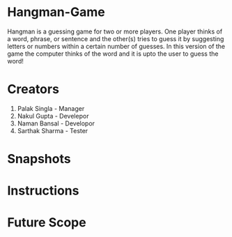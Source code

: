 # Hangman-Game

Hangman is a guessing game for two or more players. One player thinks of a word, phrase, or sentence and the other(s) tries to guess it by suggesting letters or numbers within a certain number of guesses.
In this version of the game the computer thinks of the word and it is upto the user to guess the word!

# Creators
1. Palak Singla - Manager
2. Nakul Gupta - Develepor
3. Naman Bansal - Developor
4. Sarthak Sharma - Tester

# Snapshots


# Instructions


# Future Scope
